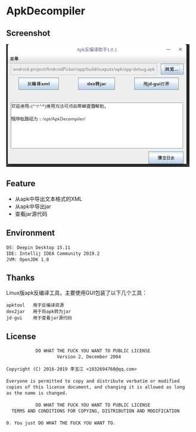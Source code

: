 # ApkDecompiler

Screenshot
-----------
![](/screenshots.png)

Feature
-------
- 从apk中导出文本格式的XML
- 从apk中导出jar
- 查看jar源代码

Environment
-----------

    OS: Deepin Desktop 15.11
    IDE: Intellij IDEA Community 2019.2
    JVM: OpenJDK 1.8

Thanks
------
Linux版apk反编译工具，主要使用GUI包装了以下几个工具：
    
    apktool   用于反编译资源
    dex2jar   用于将apk转为jar
    jd-gui    用于查看jar源代码

License
-------
```text
           DO WHAT THE FUCK YOU WANT TO PUBLIC LICENSE
                   Version 2, December 2004

Copyright (C) 2016-2019 李玉江 <1032694760@qq.com>

Everyone is permitted to copy and distribute verbatim or modified
copies of this license document, and changing it is allowed as long
as the name is changed.

           DO WHAT THE FUCK YOU WANT TO PUBLIC LICENSE
  TERMS AND CONDITIONS FOR COPYING, DISTRIBUTION AND MODIFICATION

0. You just DO WHAT THE FUCK YOU WANT TO.

```
